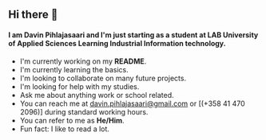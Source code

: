 ## Hi there 👋

#### I am Davin Pihlajasaari and I'm just starting as a student at LAB University of Applied Sciences Learning Industrial Information technology. 

- I'm currently working on my **README**.
- I'm currently learning the basics.
- I'm looking to collaborate on many future projects.
- I'm looking for help with my studies.
- Ask me about anything work or school related.
- You can reach me at davin.pihlajasaari@gmail.com or [(+358 41 470 2096)] during standard working hours.
- You can refer to me as **He/Him**.
- Fun fact: I like to read a lot.
